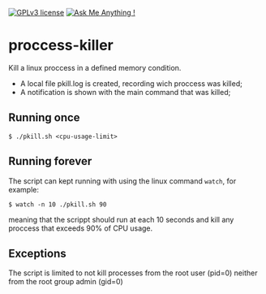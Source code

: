 [![GPLv3 license](https://img.shields.io/badge/License-GPLv3-blue.svg)](http://perso.crans.org/besson/LICENSE.html)
[![Ask Me Anything !](https://img.shields.io/badge/Ask%20me-anything-1abc9c.svg)](https://GitHub.com/Naereen/ama)

# proccess-killer
Kill a linux proccess in a defined memory condition.

- A local file pkill.log is created, recording wich proccess was killed;
- A notification is shown with the main command that was killed;

## Running once
`$ ./pkill.sh <cpu-usage-limit>`

## Running forever
The script can kept running with using the linux command `watch`, for example:

`$ watch -n 10 ./pkill.sh 90`

meaning that the scrippt should run at each 10 seconds and kill any proccess that exceeds 90% of CPU usage.

## Exceptions
The script is limited to not kill processes from the root user (pid=0) neither from the root group admin (gid=0)
